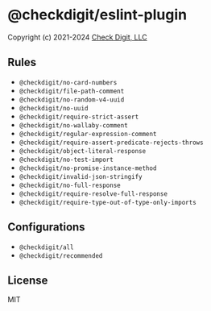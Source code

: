 # @checkdigit/eslint-plugin

Copyright (c) 2021-2024 [Check Digit, LLC](https://checkdigit.com)

## Rules

- `@checkdigit/no-card-numbers`
- `@checkdigit/file-path-comment`
- `@checkdigit/no-random-v4-uuid`
- `@checkdigit/no-uuid`
- `@checkdigit/require-strict-assert`
- `@checkdigit/no-wallaby-comment`
- `@checkdigit/regular-expression-comment`
- `@checkdigit/require-assert-predicate-rejects-throws`
- `@checkdigit/object-literal-response`
- `@checkdigit/no-test-import`
- `@checkdigit/no-promise-instance-method`
- `@checkdigit/invalid-json-stringify`
- `@checkdigit/no-full-response`
- `@checkdigit/require-resolve-full-response`
- `@checkdigit/require-type-out-of-type-only-imports`

## Configurations

- `@checkdigit/all`
- `@checkdigit/recommended`

## License

MIT
